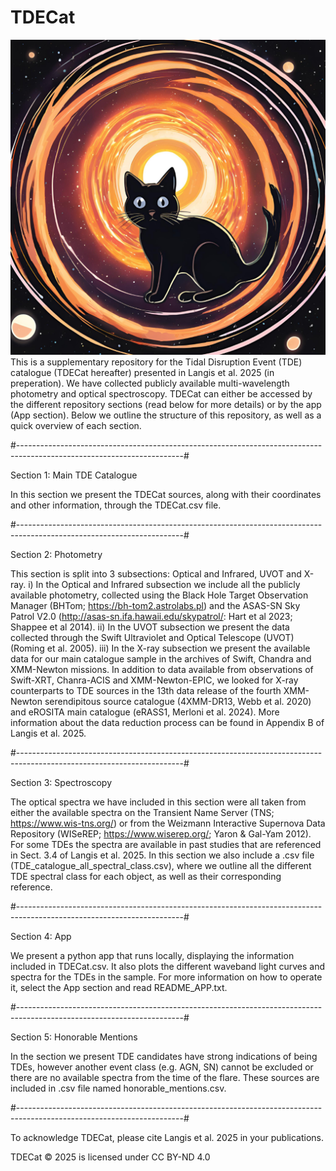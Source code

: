 # TDECat
![My Image](TDECat2.png)
This is a supplementary repository for the Tidal Disruption Event (TDE) catalogue (TDECat hereafter) presented in Langis et al. 2025 (in preperation).
We have collected publicly available multi-wavelength photometry and optical spectroscopy.
TDECat can either be accessed by the different repository sections (read below for more details) or by the app (App section).
Below we outline the structure of this repository, as well as a quick overview of each section.

#-----------------------------------------------------------------------------------------------------------------------#

Section 1: Main TDE Catalogue

In this section we present the TDECat sources, along with their coordinates and other information, through the TDECat.csv file.

#-----------------------------------------------------------------------------------------------------------------------#

Section 2: Photometry

This section is split into 3 subsections: Optical and Infrared, UVOT and X-ray. 
i) In the Optical and Infrared subsection we include all the publicly available photometry, collected using the Black Hole Target Observation Manager (BHTom; https://bh-tom2.astrolabs.pl) and the ASAS-SN Sky Patrol V2.0 (http://asas-sn.ifa.hawaii.edu/skypatrol/: Hart et al 2023; Shappee et al 2014). 
ii) In the UVOT subsection we present the data collected through the Swift Ultraviolet and Optical Telescope (UVOT) (Roming et al. 2005).
iii) In the X-ray subsection we present the available data for our main catalogue sample in the archives of Swift, Chandra and XMM-Newton missions. In addition to data available from observations of Swift-XRT, Chanra-ACIS and XMM-Newton-EPIC, we looked for X-ray counterparts to TDE sources in the 13th data release of the fourth XMM-Newton serendipitous source catalogue (4XMM-DR13, Webb et al. 2020) and eROSITA main catalogue (eRASS1, Merloni et al. 2024). More information about the data reduction process can be found in Appendix B of Langis et al. 2025.

#-----------------------------------------------------------------------------------------------------------------------#

Section 3: Spectroscopy

The optical spectra we have included in this section were all taken from either the available spectra on the Transient Name Server (TNS; https://www.wis-tns.org/) or from the Weizmann Interactive Supernova Data Repository (WISeREP; https://www.wiserep.org/; Yaron & Gal-Yam 2012). For some TDEs the spectra are available in past studies that are referenced in Sect. 3.4 of Langis et al. 2025. In this section we also include a .csv file (TDE_catalogue_all_spectral_class.csv), where we outline all the different TDE spectral class for each object, as well as their corresponding reference.

#-----------------------------------------------------------------------------------------------------------------------#

Section 4: App

We present a python app that runs locally, displaying the information included in TDECat.csv. It also plots the different waveband light curves and spectra for the TDEs in the sample. For more information on how to operate it, select the App section and read README_APP.txt.

#-----------------------------------------------------------------------------------------------------------------------#

Section 5: Honorable Mentions

In the section we present TDE candidates have strong indications of being TDEs, however another event class (e.g. AGN, SN) cannot be excluded or there are no available spectra from the time of the flare. These sources are included in .csv file named honorable_mentions.csv.

#-----------------------------------------------------------------------------------------------------------------------#

To acknowledge TDECat, please cite Langis et al. 2025 in your publications. 

 TDECat © 2025 is licensed under CC BY-ND 4.0 
